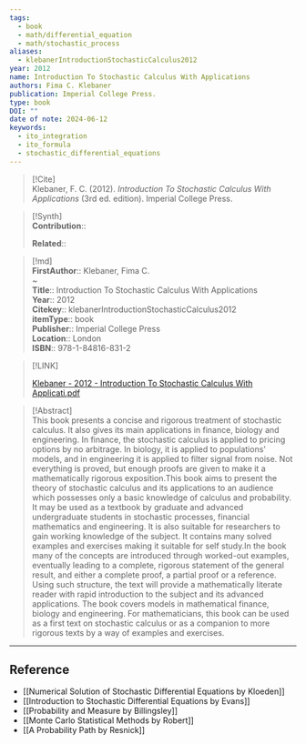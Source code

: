 ```yaml
---
tags:
  - book
  - math/differential_equation
  - math/stochastic_process
aliases:
  - klebanerIntroductionStochasticCalculus2012
year: 2012
name: Introduction To Stochastic Calculus With Applications
authors: Fima C. Klebaner
publication: Imperial College Press.
type: book
DOI: ""
date of note: 2024-06-12
keywords:
  - ito_integration
  - ito_formula
  - stochastic_differential_equations
---
```


> [!Cite]  
> Klebaner, F. C. (2012). _Introduction To Stochastic Calculus With Applications_ (3rd ed. edition). Imperial College Press.

>[!Synth]  
>**Contribution**::  
>  
>**Related**::   
>  
  
>[!md]  
> **FirstAuthor**:: Klebaner, Fima C.  
~  
> **Title**:: Introduction To Stochastic Calculus With Applications  
> **Year**:: 2012  
> **Citekey**:: klebanerIntroductionStochasticCalculus2012  
> **itemType**:: book  
> **Publisher**:: Imperial College Press  
> **Location**:: London  
> **ISBN**:: 978-1-84816-831-2  

> [!LINK]  
> 
> [Klebaner - 2012 - Introduction To Stochastic Calculus With Applicati.pdf](file:///Users/lukexie/Zotero/storage/FJEHKWV5/Klebaner%20-%202012%20-%20Introduction%20To%20Stochastic%20Calculus%20With%20Applicati.pdf) 
>  

> [!Abstract]  
> This book presents a concise and rigorous treatment of stochastic calculus. It also gives its main applications in finance, biology and engineering. In finance, the stochastic calculus is applied to pricing options by no arbitrage. In biology, it is applied to populations' models, and in engineering it is applied to filter signal from noise. Not everything is proved, but enough proofs are given to make it a mathematically rigorous exposition.This book aims to present the theory of stochastic calculus and its applications to an audience which possesses only a basic knowledge of calculus and probability. It may be used as a textbook by graduate and advanced undergraduate students in stochastic processes, financial mathematics and engineering. It is also suitable for researchers to gain working knowledge of the subject. It contains many solved examples and exercises making it suitable for self study.In the book many of the concepts are introduced through worked-out examples, eventually leading to a complete, rigorous statement of the general result, and either a complete proof, a partial proof or a reference. Using such structure, the text will provide a mathematically literate reader with rapid introduction to the subject and its advanced applications. The book covers models in mathematical finance, biology and engineering. For mathematicians, this book can be used as a first text on stochastic calculus or as a companion to more rigorous texts by a way of examples and exercises.  



-----
## Reference
  

- [[Numerical Solution of Stochastic Differential Equations by Kloeden]]
- [[Introduction to Stochastic Differential Equations by Evans]]
- [[Probability and Measure by Billingsley]]
- [[Monte Carlo Statistical Methods by Robert]]
- [[A Probability Path by Resnick]]